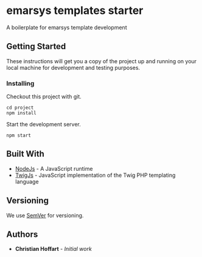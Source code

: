 # emarsys templates starter

A boilerplate for emarsys template development

## Getting Started

These instructions will get you a copy of the project up and running on your local machine for development and testing purposes. 


### Installing

Checkout this project with git.

```
cd project
npm install
```

Start the development server.

```
npm start
```

## Built With

* [NodeJs](https://nodejs.org/en/) - A JavaScript runtime
* [TwigJs](https://github.com/twigjs/twig.js) - JavaScript implementation of the Twig PHP templating language 

## Versioning

We use [SemVer](http://semver.org/) for versioning.

## Authors

* **Christian Hoffart** - *Initial work*
